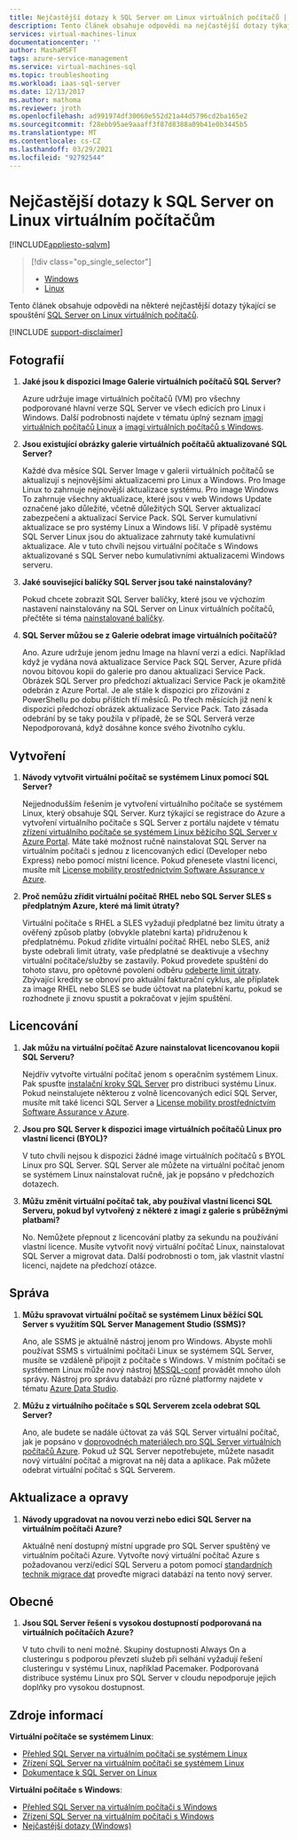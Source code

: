 ```yaml
---
title: Nejčastější dotazy k SQL Server on Linux virtuálních počítačů | Microsoft Docs
description: Tento článek obsahuje odpovědi na nejčastější dotazy týkající se spouštění SQL Server on Linux virtuálních počítačů.
services: virtual-machines-linux
documentationcenter: ''
author: MashaMSFT
tags: azure-service-management
ms.service: virtual-machines-sql
ms.topic: troubleshooting
ms.workload: iaas-sql-server
ms.date: 12/13/2017
ms.author: mathoma
ms.reviewer: jroth
ms.openlocfilehash: ad991974df30060e552d21a44d5796cd2ba165e2
ms.sourcegitcommit: f28ebb95ae9aaaff3f87d8388a09b41e0b3445b5
ms.translationtype: MT
ms.contentlocale: cs-CZ
ms.lasthandoff: 03/29/2021
ms.locfileid: "92792544"
---
```

# <a name="frequently-asked-questions-for-sql-server-on-linux-virtual-machines"></a>Nejčastější dotazy k SQL Server on Linux virtuálním počítačům
[!INCLUDE[appliesto-sqlvm](../../includes/appliesto-sqlvm.md)]

> [!div class="op_single_selector"]
> * [Windows](../windows/frequently-asked-questions-faq.md)
> * [Linux](frequently-asked-questions-faq.md)

Tento článek obsahuje odpovědi na některé nejčastější dotazy týkající se spouštění [SQL Server on Linux virtuálních počítačů](sql-server-on-linux-vm-what-is-iaas-overview.md).

[!INCLUDE [support-disclaimer](../../../../includes/support-disclaimer.md)]

## <a name="images"></a><a id="images"></a> Fotografií

1. **Jaké jsou k dispozici Image Galerie virtuálních počítačů SQL Server?**

   Azure udržuje image virtuálních počítačů (VM) pro všechny podporované hlavní verze SQL Server ve všech edicích pro Linux i Windows. Další podrobnosti najdete v tématu úplný seznam [imagí virtuálních počítačů Linux](sql-server-on-linux-vm-what-is-iaas-overview.md#create) a [imagí virtuálních počítačů s Windows](../windows/sql-server-on-azure-vm-iaas-what-is-overview.md#payasyougo).

1. **Jsou existující obrázky galerie virtuálních počítačů aktualizované SQL Server?**

   Každé dva měsíce SQL Server Image v galerii virtuálních počítačů se aktualizují s nejnovějšími aktualizacemi pro Linux a Windows. Pro Image Linux to zahrnuje nejnovější aktualizace systému. Pro image Windows To zahrnuje všechny aktualizace, které jsou v web Windows Update označené jako důležité, včetně důležitých SQL Server aktualizací zabezpečení a aktualizací Service Pack. SQL Server kumulativní aktualizace se pro systémy Linux a Windows liší. V případě systému SQL Server Linux jsou do aktualizace zahrnuty také kumulativní aktualizace. Ale v tuto chvíli nejsou virtuální počítače s Windows aktualizované s SQL Server nebo kumulativními aktualizacemi Windows serveru.

1. **Jaké související balíčky SQL Server jsou také nainstalovány?**

   Pokud chcete zobrazit SQL Server balíčky, které jsou ve výchozím nastavení nainstalovány na SQL Server on Linux virtuálních počítačů, přečtěte si téma [nainstalované balíčky](sql-server-on-linux-vm-what-is-iaas-overview.md#packages).

1. **SQL Server můžou se z Galerie odebrat image virtuálních počítačů?**

   Ano. Azure udržuje jenom jednu Image na hlavní verzi a edici. Například když je vydána nová aktualizace Service Pack SQL Server, Azure přidá novou bitovou kopii do galerie pro danou aktualizaci Service Pack. Obrázek SQL Server pro předchozí aktualizaci Service Pack je okamžitě odebrán z Azure Portal. Je ale stále k dispozici pro zřizování z PowerShellu po dobu příštích tří měsíců. Po třech měsících již není k dispozici předchozí obrázek aktualizace Service Pack. Tato zásada odebrání by se taky použila v případě, že se SQL Serverá verze Nepodporovaná, když dosáhne konce svého životního cyklu.

## <a name="creation"></a>Vytvoření

1. **Návody vytvořit virtuální počítač se systémem Linux pomocí SQL Server?**

   Nejjednodušším řešením je vytvoření virtuálního počítače se systémem Linux, který obsahuje SQL Server. Kurz týkající se registrace do Azure a vytvoření virtuálního počítače s SQL Server z portálu najdete v tématu [zřízení virtuálního počítače se systémem Linux běžícího SQL Server v Azure Portal](sql-vm-create-portal-quickstart.md). Máte také možnost ručně nainstalovat SQL Server na virtuálním počítači s jednou z licencovaných edicí (Developer nebo Express) nebo pomocí místní licence. Pokud přenesete vlastní licenci, musíte mít [License mobility prostřednictvím Software Assurance v Azure](https://azure.microsoft.com/pricing/license-mobility).

1. **Proč nemůžu zřídit virtuální počítač RHEL nebo SQL Server SLES s předplatným Azure, které má limit útraty?**

   Virtuální počítače s RHEL a SLES vyžadují předplatné bez limitu útraty a ověřený způsob platby (obvykle platební karta) přidruženou k předplatnému. Pokud zřídíte virtuální počítač RHEL nebo SLES, aniž byste odebrali limit útraty, vaše předplatné se deaktivuje a všechny virtuální počítače/služby se zastavily. Pokud provedete spuštění do tohoto stavu, pro opětovné povolení odběru [odeberte limit útraty](https://account.windowsazure.com/subscriptions). Zbývající kredity se obnoví pro aktuální fakturační cyklus, ale příplatek za image RHEL nebo SLES se bude účtovat na platební kartu, pokud se rozhodnete ji znovu spustit a pokračovat v jejím spuštění.

## <a name="licensing"></a>Licencování

1. **Jak můžu na virtuální počítač Azure nainstalovat licencovanou kopii SQL Serveru?**

   Nejdřív vytvořte virtuální počítač jenom s operačním systémem Linux. Pak spusťte [instalační kroky SQL Server](/sql/linux/sql-server-linux-setup#platforms) pro distribuci systému Linux. Pokud neinstalujete některou z volně licencovaných edicí SQL Server, musíte mít také licenci SQL Server a [License mobility prostřednictvím Software Assurance v Azure](https://azure.microsoft.com/pricing/license-mobility/).

1. **Jsou pro SQL Server k dispozici image virtuálních počítačů Linux pro vlastní licenci (BYOL)?**

   V tuto chvíli nejsou k dispozici žádné image virtuálních počítačů s BYOL Linux pro SQL Server. SQL Server ale můžete na virtuální počítač jenom se systémem Linux nainstalovat ručně, jak je popsáno v předchozích dotazech.

1. **Můžu změnit virtuální počítač tak, aby používal vlastní licenci SQL Serveru, pokud byl vytvořený z některé z imagí z galerie s průběžnými platbami?**

   No. Nemůžete přepnout z licencování platby za sekundu na používání vlastní licence. Musíte vytvořit nový virtuální počítač Linux, nainstalovat SQL Server a migrovat data. Další podrobnosti o tom, jak vlastnit vlastní licenci, najdete na předchozí otázce.

## <a name="administration"></a>Správa

1. **Můžu spravovat virtuální počítač se systémem Linux běžící SQL Server s využitím SQL Server Management Studio (SSMS)?**

   Ano, ale SSMS je aktuálně nástroj jenom pro Windows. Abyste mohli používat SSMS s virtuálními počítači Linux se systémem SQL Server, musíte se vzdáleně připojit z počítače s Windows. V místním počítači se systémem Linux může nový nástroj [MSSQL-conf](/sql/linux/sql-server-linux-configure-mssql-conf) provádět mnoho úloh správy. Nástroj pro správu databází pro různé platformy najdete v tématu [Azure Data Studio](/sql/azure-data-studio/what-is).

1. **Můžu z virtuálního počítače s SQL Serverem zcela odebrat SQL Server?**

   Ano, ale budete se nadále účtovat za váš SQL Server virtuální počítač, jak je popsáno v [doprovodnéch materiálech pro SQL Server virtuálních počítačů Azure](../windows/pricing-guidance.md?toc=%2fazure%2fvirtual-machines%2flinux%2fsql%2ftoc.json). Pokud už SQL Server nepotřebujete, můžete nasadit nový virtuální počítač a migrovat na něj data a aplikace. Pak můžete odebrat virtuální počítač s SQL Serverem.

## <a name="updating-and-patching"></a>Aktualizace a opravy

1. **Návody upgradovat na novou verzi nebo edici SQL Server na virtuálním počítači Azure?**

   Aktuálně není dostupný místní upgrade pro SQL Server spuštěný ve virtuálním počítači Azure. Vytvořte nový virtuální počítač Azure s požadovanou verzí/edicí SQL Serveru a potom pomocí [standardních technik migrace dat](/sql/linux/sql-server-linux-migrate-overview) proveďte migraci databází na tento nový server.

## <a name="general"></a>Obecné

1. **Jsou SQL Server řešení s vysokou dostupností podporovaná na virtuálních počítačích Azure?**

   V tuto chvíli to není možné. Skupiny dostupnosti Always On a clusteringu s podporou převzetí služeb při selhání vyžadují řešení clusteringu v systému Linux, například Pacemaker. Podporovaná distribuce systému Linux pro SQL Server v cloudu nepodporuje jejich doplňky pro vysokou dostupnost.

## <a name="resources"></a>Zdroje informací

**Virtuální počítače se systémem Linux**:

* [Přehled SQL Server na virtuálním počítači se systémem Linux](sql-server-on-linux-vm-what-is-iaas-overview.md)
* [Zřízení SQL Server na virtuálním počítači se systémem Linux](sql-vm-create-portal-quickstart.md)
* [Dokumentace k SQL Server on Linux](/sql/linux/sql-server-linux-overview)

**Virtuální počítače s Windows**:

* [Přehled SQL Server na virtuálním počítači s Windows](../windows/sql-server-on-azure-vm-iaas-what-is-overview.md)
* [Zřízení SQL Server na virtuálním počítači s Windows](../windows/sql-vm-create-portal-quickstart.md)
* [Nejčastější dotazy (Windows)](../windows/frequently-asked-questions-faq.md)